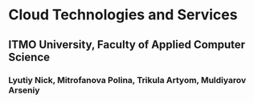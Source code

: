 # Cloud Technologies and Services
## ITMO University, Faculty of Applied Computer Science
### Lyutiy Nick, Mitrofanova Polina, Trikula Artyom, Muldiyarov Arseniy
